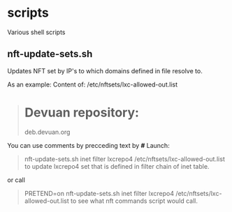 # scripts
Various shell scripts

## nft-update-sets.sh
Updates NFT set by IP's to which domains defined in file resolve to.

As an example: 
Content of: /etc/nftsets/lxc-allowed-out.list

> # Devuan repository: 
> deb.devuan.org

You can use comments by precceding text by **#**
Launch: 
> nft-update-sets.sh inet filter lxcrepo4 /etc/nftsets/lxc-allowed-out.list
to update lxcrepo4 set that is defined in filter chain of inet table.

or call
> PRETEND=on nft-update-sets.sh inet filter lxcrepo4 /etc/nftsets/lxc-allowed-out.list
to see what nft commands script would call.
